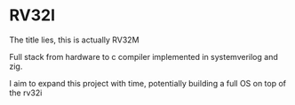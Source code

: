 # RV32I

The title lies, this is actually RV32M

Full stack from hardware to c compiler implemented in systemverilog and zig.

I aim to expand this project with time, potentially building a full OS on top of the rv32i
